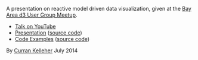 A presentation on reactive model driven data visualization, given at the [Bay Area d3 User Group Meetup](http://www.meetup.com/Bay-Area-d3-User-Group/events/192685742/).

 * [Talk on YouTube](https://www.youtube.com/watch?v=TpZqVAtQs94)
 * [Presentation](http://curran.github.io/screencasts/reactiveDataVis/presentation/index.html) ([source code](https://github.com/curran/screencasts/tree/gh-pages/reactiveDataVis/presentation))
 * [Code Examples](http://curran.github.io/screencasts/reactiveDataVis/examples/viewer/index.html) ([source code](https://github.com/curran/screencasts/tree/gh-pages/reactiveDataVis/examples))

By [Curran Kelleher](https://github.com/curran/portfolio) July 2014
